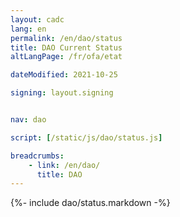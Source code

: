```yaml
---
layout: cadc
lang: en
permalink: /en/dao/status
title: DAO Current Status
altLangPage: /fr/ofa/etat

dateModified: 2021-10-25

signing: layout.signing


nav: dao

script: [/static/js/dao/status.js]

breadcrumbs:
    - link: /en/dao/
      title: DAO
---
```


{%- include dao/status.markdown -%}
